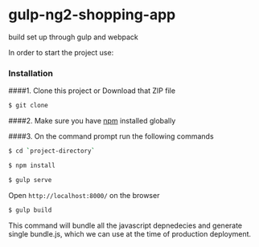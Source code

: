 # gulp-ng2-shopping-app
build set up through gulp and webpack

In order to start the project use:
### Installation
####1. Clone this project or Download that ZIP file

```sh
$ git clone 
```

####2.  Make sure you have [npm](https://www.npmjs.org/) installed globally

####3. On the command prompt run the following commands

```sh
$ cd `project-directory`
```

```sh
$ npm install 
```

```sh
$ gulp serve
```
Open `http://localhost:8000/` on the browser


```sh
$ gulp build
```
This command will bundle all the javascript depnedecies and generate single bundle.js, which we can use at the time of production deployment.

